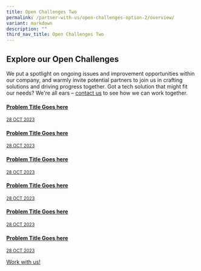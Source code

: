 ```yaml
---
title: Open Challenges Two
permalink: /partner-with-us/open-challenges-option-2/overview/
variant: markdown
description: ""
third_nav_title: Open Challenges Two
---
```

<h2>Explore our Open Challenges</h2>
<p> We put a spotlight on ongoing issues and improvement opportunities within our company, and warmly invite potential partners to join us in crafting solutions and driving progress together. Got a tech solution that might fit our needs? We're all ears – <a href="https://www.mindef.gov.sg/web/portal/rsaf/home/">contact us</a> to see how we can work together.
</p>
<div class="row">
  <div class="col">
    <a class="card-link" href="/open-challenges/problem-one"><div class="media-card-plain bg-media-color-1 padding--lg">
        <div>
          <h4 class="has-text-white">
            <b>Problem Title Goes here</b>
          </h4>
        </div>
        <div class="is-fluid padding--top--md description">
          <small class="has-text-white">28 OCT 2023</small>
        </div>
      </div>
    </a>
  </div>
  <div class="col">
    <a class="card-link" href="/open-challenges/problem-one"><div class="media-card-plain bg-media-color-1 padding--lg">
        <div>
          <h4 class="has-text-white">
            <b>Problem Title Goes here</b>
          </h4>
        </div>
        <div class="is-fluid padding--top--md description">
          <small class="has-text-white">28 OCT 2023</small>
        </div>
      </div>
    </a>
  </div>
  <div class="col">
    <a class="card-link" href="/open-challenges/problem-one"><div class="media-card-plain bg-media-color-1 padding--lg">
        <div>
          <h4 class="has-text-white">
            <b>Problem Title Goes here</b>
          </h4>
        </div>
        <div class="is-fluid padding--top--md description">
          <small class="has-text-white">28 OCT 2023</small>
        </div>
      </div>
    </a>
  </div>
</div>
<div class="row">
  <div class="col">
    <a class="card-link" href="/open-challenges/problem-one"><div class="media-card-plain bg-media-color-1 padding--lg">
        <div>
          <h4 class="has-text-white">
            <b>Problem Title Goes here</b>
          </h4>
        </div>
        <div class="is-fluid padding--top--md description">
          <small class="has-text-white">28 OCT 2023</small>
        </div>
      </div>
    </a>
  </div>
  <div class="col">
    <a class="card-link" href="/open-challenges/problem-one"><div class="media-card-plain bg-media-color-1 padding--lg">
        <div>
          <h4 class="has-text-white">
            <b>Problem Title Goes here</b>
          </h4>
        </div>
        <div class="is-fluid padding--top--md description">
          <small class="has-text-white">28 OCT 2023</small>
        </div>
      </div>
    </a>
  </div>
  <div class="col">
    <a class="card-link" href="/open-challenges/problem-one"><div class="media-card-plain bg-media-color-1 padding--lg">
        <div>
          <h4 class="has-text-white">
            <b>Problem Title Goes here</b>
          </h4>
        </div>
        <div class="is-fluid padding--top--md description">
          <small class="has-text-white">28 OCT 2023</small>
        </div>
      </div>
    </a>
  </div>
</div>
<p><a class="bp-button is-primary is-uppercase search-button" href="https://www.mindef.gov.sg/web/portal/rsaf/home/">Work with us!</a></p>